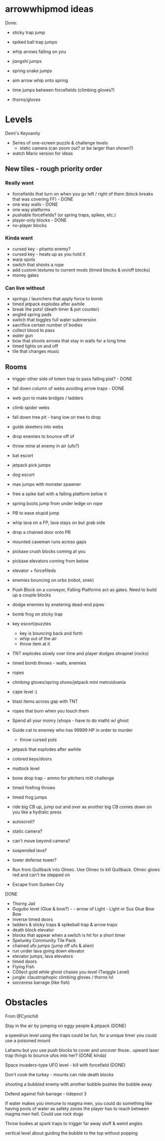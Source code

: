 # arrowwhipmod ideas

Done:

- sticky trap jump
- spiked ball trap jumps

- whip arrows falling on you
- jiangshi jumps
- spring snake jumps
- aim arrow whip onto spring
- time jumps between forcefields (climbing gloves?)
- thorns/gloves

# Levels

Demi's Keysanity

- Series of one-screen puzzle & challenge levels
    - static camera (can zoom out? or be larger than shown?)
- watch Mario version for ideas

## New tiles - rough priority order

### Really want

- forcefields that turn on when you go left / right of them (block breaks that was covering FF) - DONE
- one way walls - DONE
- one way platforms
- pushable forcefields? (or spring traps, spikes, etc.)
- player-only blocks - DONE
- no-player blocks

### Kinda want

- cursed key - phanto enemy?
- cursed key - heats up as you hold it
- warp spots
- switch that shoots a rope
- add custom textures to current mods (timed blocks & on/off blocks)
- money gates

### Can live without

- springs / launchers that apply force to bomb
- timed jetpack explodes after awhile
- break the pots! (death timer & pot counter)
- angled spring pads
- switch that toggles full water submersion
- sacrifice certain number of bodies
- collect blood to pass
- water gun
- bow that shoots arrows that stay in walls for a long time
- timed lights on and off
- tile that changes music

## Rooms

- trigger other side of totem trap to pass falling plat? - DONE
- fall down column of webs avoiding arrow traps - DONE
- web gun to make bridges / ladders
- climb spider webs
- fall down tree pit - hang low on tree to drop
- guide skeeters into webs

- drop enemies to bounce off of
- throw mine at enemy in air (ufo?)
- bat escort
- jetpack pick jumps
- dog escort
- max jumps with monster spawner
- free a spike ball with a falling platform below it
- spring boots jump from under ledge on rope
- PB to ease stupid jump
- whip lava on a FP, lava stays on but grab side

- drop a chained door onto PB
- mounted caveman runs across gaps
- pickaxe crush blocks coming at you
- pickaxe elevators coming from below
- elevator + forcefileds
- enemies bouncing on orbs (robot, snek)
- Push Block on a conveyor, Falling Platforms act as gates. Need to build up a couple blocks
- dodge enemies by enetering dead-end pipes
- bomb frog on sticky trap


- key escort/puzzles
    - key is bouncing back and forth
    - whip out of the air
    - throw item at it
- TNT explodes slowly over time and player dodges shrapnel (rocks)
- timed bomb throws - walls, enemies
- ropes
- climbing gloves/spring shoes/jetpack mini metroidvania
- cape level :)
- blast items across gap with TNT
- ropes that burn when you touch them
- Spend all your monry (shops - have to do math) w/ ghost
- Guide cat to enemey who has 99999 HP in order to murder
    - throw cursed pots
- jetpack that explodes after awhile
- colored keys/doors
- mattock level
- bone drop trap - ammo for pitchers mitt challenge
- timed firefrog throws
- timed frog jumps
- ride big CB up, jump out and over as another big CB comes down on you like a hydralic press

- autoscroll?
- static camera?
- can't move beyond camera?
- suspended lava?
- tower defense tower?

- Run from Quillback into Olmec. Use Olmec to kill Quillback. Olmec glows red and can't be stepped on
- Escape from Sunken City

DONE

- Thorny Jail
- Gugubo level (Glue & bow?) - - arrow of Light - Light or Sus Glue Bow Bow
- inverse timed doors
- ladders & sticky traps & spikeball trap & arrow traps
- death block elevator
- blocks that appear when a switch is hit for a short timer
- Spelunky Community Tile Pack
- chained ufo jumps (jump off ufo & alien)
- run under lava going down elevator
- elevator jumps, lava elevators
- timed doors
- Flying Fish
- COllect gold while ghost chases you level (Twiggle Level)
- jungle: claustrophopic climbing gloves / thorns lvl
- sorceress barrage (like fish)


# Obstacles

From @Cynichill

Stay in the air by jumping on eggy people & jetpack (DONE)

a speedrun level using the traps could be fun, for a unique timer you could use a poisoned mount

Lahamu but you use push blocks to cover and uncover those.. upward laser trap things to bounce ufos into her? (DONE kinda)

Space invaders-type UFO level - kill with forcefield (DONE)

Don't cook the turkey - mounts can ride death blocks

shooting a bubbled enemy with another bubble pushes the bubble away

Defend against fish barrage - tidepool 3

If water makes you immune to magma men, you could do something like having pools of water as safety zones the player has to reach between magma men hell. Could use rock dogs

Throw bodies at spark traps to trigger far away stuff & weird angles

vertical level about guiding the bubble to the top without popping